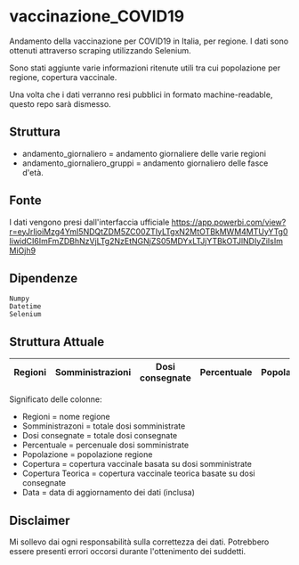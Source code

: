 # vaccinazione_COVID19
Andamento della vaccinazione per COVID19 in Italia, per regione. 
I dati sono ottenuti attraverso scraping utilizzando Selenium.

Sono stati aggiunte varie informazioni ritenute utili tra cui popolazione per regione, copertura vaccinale.

Una volta che i dati verranno resi pubblici in formato machine-readable, questo repo sarà dismesso.

## Struttura

* andamento_giornaliero = andamento giornaliere delle varie regioni
* andamento_giornaliero_gruppi = andamento giornaliero delle fasce d'età.


## Fonte

I dati vengono presi dall'interfaccia ufficiale https://app.powerbi.com/view?r=eyJrIjoiMzg4YmI5NDQtZDM5ZC00ZTIyLTgxN2MtOTBkMWM4MTUyYTg0IiwidCI6ImFmZDBhNzVjLTg2NzEtNGNjZS05MDYxLTJjYTBkOTJlNDIyZiIsImMiOjh9

## Dipendenze
	Numpy
	Datetime
	Selenium

## Struttura Attuale
Regioni | Somministrazioni | Dosi consegnate | Percentuale | Popolazione | Copertura | Copertura Teorica | Data | 
--- | --- | --- | --- |--- |--- |--- |--- |

Significato delle colonne:
  * Regioni = nome regione
  * Somministrazoni = totale dosi somministrate
  * Dosi consegnate = totale dosi consegnate
  * Percentuale = percenuale dosi somministrate
  * Popolazione = popolazione regione
  * Copertura = copertura vaccinale basata su dosi somministrate
  * Copertura Teorica = copertura vaccinale teorica basate su dosi consegnate
  * Data = data di aggiornamento dei dati (inclusa)
  

## Disclaimer
Mi sollevo dai ogni responsabilità sulla correttezza dei dati. Potrebbero essere presenti errori occorsi durante l'ottenimento dei suddetti.


